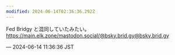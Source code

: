 ```yaml
---
modified: 2024-06-14T02:36:36.292Z
---
```


<p>Fed Bridgy と混同していたみたい。<br /><a href="https://main.elk.zone/mastodon.social/@bsky.brid.gy@bsky.brid.gy" target="_blank" rel="nofollow noopener noreferrer" translate="no"><span class="invisible">https://</span><span class="ellipsis">main.elk.zone/mastodon.social/</span><span class="invisible">@bsky.brid.gy@bsky.brid.gy</span></a></p>

&mdash; 2024-06-14 11:36:36 JST

<!-- Original URL: https://mastodon.social/@sakuramochi0/112612645030662050-->
